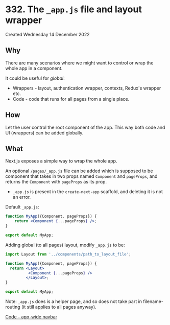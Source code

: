 # 332. The `_app.js` file and layout wrapper
Created Wednesday 14 December 2022

## Why
There are many scenarios where we might want to control or wrap the whole app in a component.

It could be useful for _global_:
- Wrappers - layout, authentication wrapper, contexts, Redux's wrapper etc.
- Code -  code that runs for all pages from a single place.
  

## How
Let the user control the root component of the app. This way both code and UI (wrappers) can be added globally.


## What
Next.js exposes a simple way to wrap the whole app.

An optional `/pages/_app.js` file can be added which is supposed to be component that takes in two props named `Component` and `pageProps`, and returns the `Component` with `pageProps` as its prop.

- `_app.js` is present in the `create-next-app` scaffold, and deleting it is not an error.

Default `_app.js`:
```jsx
function MyApp({Component, pageProps}) {
	return <Component {...pageProps} />;
}

export default MyApp;
```

Adding global (to all pages) layout, modify `_app.js` to be:
```jsx
import Layout from '../components/path_to_layout_file';

function MyApp({Component, pageProps}) {
  return <Layout>
		  <Component {...pageProps} />
		 </Layout>;
}

export default MyApp;
```

Note: `_app.js` does is a helper page, and so does not take part in filename-routing (it still applies to all pages anyway).


[Code - app-wide navbar](https://github.com/exemplar-codes/nextjs-first-realistic-tutorial/commit/7020d006a5e22595b764213023efd2ee1d8a8101)